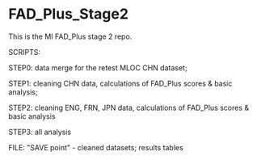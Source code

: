 # FAD_Plus_Stage2

This is the MI FAD_Plus stage 2 repo.

SCRIPTS: 

STEP0: data merge for the retest MLOC CHN dataset; 


STEP1: cleaning CHN data, calculations of FAD_Plus scores & basic analysis; 


STEP2: cleaning ENG, FRN, JPN data, calculations of FAD_Plus scores & basic analysis


STEP3: all analysis 



FILE: 
"SAVE point" - cleaned datasets; results tables
